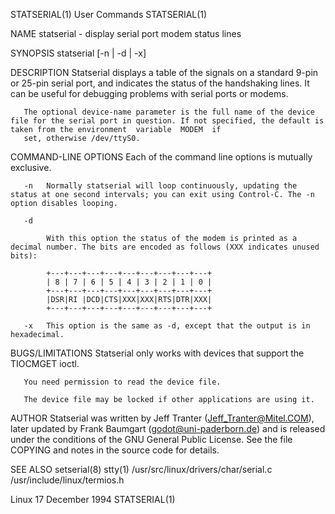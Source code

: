 STATSERIAL(1)                                                                            User Commands                                                                            STATSERIAL(1)

NAME
       statserial - display serial port modem status lines

SYNOPSIS
       statserial [-n |  -d | -x] <device-name>

DESCRIPTION
       Statserial  displays  a  table of the signals on a standard 9-pin or 25-pin serial port, and indicates the status of the handshaking lines. It can be useful for debugging problems with
       serial ports or modems.

       The optional device-name parameter is the full name of the device file for the serial port in question. If not specified, the default is taken from the environment  variable  MODEM  if
       set, otherwise /dev/ttyS0.

COMMAND-LINE OPTIONS
       Each of the command line options is mutually exclusive.

       -n   Normally statserial will loop continuously, updating the status at one second intervals; you can exit using Control-C. The -n option disables looping.

       -d

            With this option the status of the modem is printed as a decimal number. The bits are encoded as follows (XXX indicates unused bits):

            +---+---+---+---+---+---+---+---+---+
            | 8 | 7 | 6 | 5 | 4 | 3 | 2 | 1 | 0 |
            +---+---+---+---+---+---+---+---+---+
            |DSR|RI |DCD|CTS|XXX|XXX|RTS|DTR|XXX|
            +---+---+---+---+---+---+---+---+---+

       -x   This option is the same as -d, except that the output is in hexadecimal.

BUGS/LIMITATIONS
       Statserial only works with devices that support the TIOCMGET ioctl.

       You need permission to read the device file.

       The device file may be locked if other applications are using it.

AUTHOR
       Statserial was written by Jeff Tranter (Jeff_Tranter@Mitel.COM), later updated by Frank Baumgart (godot@uni-paderborn.de) and is released under the conditions of the GNU General Public
       License.  See the file COPYING and notes in the source code for details.

SEE ALSO
       setserial(8) stty(1)
       /usr/src/linux/drivers/char/serial.c /usr/include/linux/termios.h

Linux                                                                                   17 December 1994                                                                          STATSERIAL(1)
